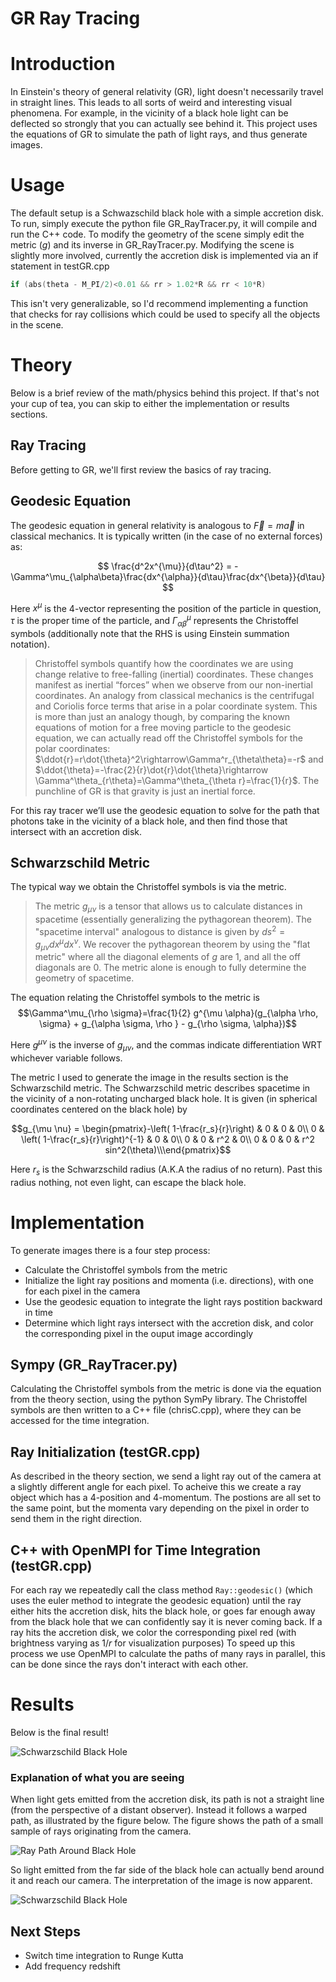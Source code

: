 # GR Ray Tracing

# Introduction
In Einstein's theory of general relativity (GR), light doesn't necessarily travel in straight lines. This leads to all sorts of weird and interesting visual phenomena. For example, in the vicinity of a black hole light can be deflected so strongly that you can actually see behind it. This project uses the equations of GR to simulate the path of light rays, and thus generate images.

# Usage

The default setup is a Schwazschild black hole with a simple accretion disk. To run, simply execute the python file GR_RayTracer.py, it will compile and run the C++ code. To modify the geometry of the scene simply edit the metric ($g$) and its inverse in GR_RayTracer.py. Modifying the scene is slightly more involved, currently the accretion disk is implemented via an if statement in testGR.cpp
```C 
if (abs(theta - M_PI/2)<0.01 && rr > 1.02*R && rr < 10*R)
```
This isn't very generalizable, so I'd recommend implementing a function that checks for ray collisions which could be used to specify all the objects in the scene.

# Theory

Below is a brief review of the math/physics behind this project. If that's not your cup of tea, you can skip to either the implementation or results sections.

## Ray Tracing

Before getting to GR, we'll first review the basics of ray tracing.

## Geodesic Equation

The geodesic equation in general relativity is analogous to $\vec{F}=m\vec{a}$ in classical mechanics. It is typically written (in the case of no external forces) as:

$$
\frac{d^2x^{\mu}}{d\tau^2} = -\Gamma^\mu_{\alpha\beta}\frac{dx^{\alpha}}{d\tau}\frac{dx^{\beta}}{d\tau}
$$

Here $x^\mu$ is the 4-vector representing the position of the particle in question, $\tau$ is the proper time of the particle, and $\Gamma^\mu_{\alpha\beta}$ represents the Christoffel symbols (additionally note that the RHS is using Einstein summation notation). 


> Christoffel symbols quantify how the coordinates we are using change relative to free-falling (inertial) coordinates. These changes manifest as inertial “forces” when we observe from our non-inertial coordinates. An analogy from classical mechanics is the centrifugal and Coriolis force terms that arise in a polar coordinate system. This is more than just an analogy though, by comparing the known equations of motion for a free moving particle to the geodesic equation, we can actually read off the Christoffel symbols for the polar coordinates: $\ddot{r}=r\dot{\theta}^2\rightarrow\Gamma^r_{\theta\theta}=-r$ and $\ddot{\theta}=-\frac{2}{r}\dot{r}\dot{\theta}\rightarrow \Gamma^\theta_{r\theta}=\Gamma^\theta_{\theta r}=\frac{1}{r}$. The punchline of GR is that gravity is just an inertial force.


For this ray tracer we’ll use the geodesic equation to solve for the path that photons take in the vicinity of a black hole, and then find those that intersect with an accretion disk.

## Schwarzschild Metric

The typical way we obtain the Christoffel symbols is via the metric. 


>The metric $g_{\mu \nu}$ is a tensor that allows us to calculate distances in spacetime (essentially generalizing the pythagorean theorem). The "spacetime interval" analogous to distance is given by $ds^2=g_{\mu \nu}dx^\mu dx^\nu$. We recover the pythagorean theorem by using the "flat metric" where all the diagonal elements of $g$ are 1, and all the off diagonals are 0. The metric alone is enough to fully determine the geometry of spacetime.

The equation relating the Christoffel symbols to the metric is
$$\Gamma^\mu_{\rho \sigma}=\frac{1}{2} g^{\mu \alpha}(g_{\alpha \rho, \sigma} + g_{\alpha \sigma, \rho } - g_{\rho \sigma, \alpha})$$

Here $g^{\mu \nu}$ is the inverse of $g_{\mu \nu}$, and the commas indicate differentiation WRT whichever variable follows. 

The metric I used to generate the image in the results section is the Schwarzschild metric. The Schwarzschild metric describes spacetime in the vicinity of a non-rotating uncharged black hole. It is given (in spherical coordinates centered on the black hole) by
```math
g_{\mu \nu} = \begin{pmatrix}-\left( 1-\frac{r_s}{r}\right) & 0 & 0 & 0\\ 0 & \left( 1-\frac{r_s}{r}\right)^{-1} & 0 & 0\\ 0 & 0 & r^2 & 0\\ 0 & 0 & 0 & r^2 sin^2(\theta)\\\end{pmatrix}
```
Here $r_s$ is the Schwarzschild radius (A.K.A the radius of no return). Past this radius nothing, not even light, can escape the black hole.

# Implementation

To generate images there is a four step process:
* Calculate the Christoffel symbols from the metric
* Initialize the light ray positions and momenta (i.e. directions), with one for each pixel in the camera
* Use the geodesic equation to integrate the light rays postition backward in time
* Determine which light rays intersect with the accretion disk, and color the corresponding pixel in the ouput image accordingly


## Sympy (GR_RayTracer.py)
Calculating the Christoffel symbols from the metric is done via the equation from the theory section, using the python SymPy library. The Christoffel symbols are then written to a C++ file (chrisC.cpp), where they can be accessed for the time integration. 

## Ray Initialization (testGR.cpp)
As described in the theory section, we send a light ray out of the camera at a slightly different angle for each pixel. To acheive this we create a ray object which has a 4-position and 4-momentum. The postions are all set to the same point, but the momenta vary depending on the pixel in order to send them in the right direction.


## C++ with OpenMPI for Time Integration (testGR.cpp)
For each ray we repeatedly call the class method ```Ray::geodesic()``` (which uses the euler method to integrate the geodesic equation) until the ray either hits the accretion disk, hits the black hole, or goes far enough away from the black hole that we can confidently say it is never coming back. If a ray hits the accretion disk, we color the corresponding pixel red (with brightness varying as $1/r$ for visualization purposes) To speed up this process we use OpenMPI to calculate the paths of many rays in parallel, this can be done since the rays don't interact with each other.

# Results
Below is the final result!

![Schwarzschild Black Hole](Schwarzschild.png)
### Explanation of what you are seeing
When light gets emitted from the accretion disk, its path is not a straight line (from the perspective of a distant observer). Instead it follows a warped path, as illustrated by the figure below. The figure shows the path of a small sample of rays originating from the camera.

![Ray Path Around Black Hole](lightBending2D2.png)


So light emitted from the far side of the black hole can actually bend around it and reach our camera. The interpretation of the image is now apparent.

![Schwarzschild Black Hole](SchwarzschildExplained.jpg)

## Next Steps

- Switch time integration to Runge Kutta
- Add frequency redshift
